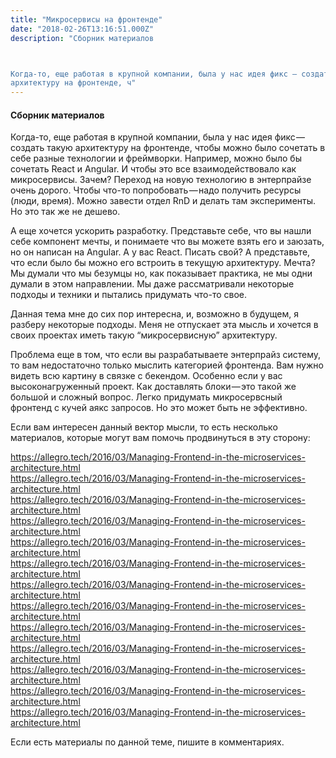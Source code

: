 ```yaml
---
title: "Микросервисы на фронтенде"
date: "2018-02-26T13:16:51.000Z"
description: "Сборник материалов



Когда-то, еще работая в крупной компании, была у нас идея фикс — создать такую
архитектуру на фронтенде, ч"
---
```


<h4>Сборник материалов</h4>

<p>Когда-то, еще работая в крупной компании, была у нас идея фикс — создать такую архитектуру на фронтенде, чтобы можно было сочетать в себе разные технологии и фреймворки. Например, можно было бы сочетать React и Angular. И чтобы это все взаимодействовало как микросервисы. Зачем? Переход на новую технологию в энтерпрайзе очень дорого. Чтобы что-то попробовать — надо получить ресурсы (люди, время). Можно завести отдел RnD и делать там эксперименты. Но это так же не дешево.</p>
<p>А еще хочется ускорить разработку. Представьте себе, что вы нашли себе компонент мечты, и понимаете что вы можете взять его и заюзать, но он написан на Angular. А у вас React. Писать свой? А представьте, что если было бы можно его встроить в текущую архитектуру. Мечта? Мы думали что мы безумцы но, как показывает практика, не мы одни думали в этом направлении. Мы даже рассматривали некоторые подходы и техники и пытались придумать что-то свое.</p>
<p>Данная тема мне до сих пор интересна, и, возможно в будущем, я разберу некоторые подходы. Меня не отпускает эта мысль и хочется в своих проектах иметь такую “микросервисную” архитектуру.</p>
<p>Проблема еще в том, что если вы разрабатываете энтерпрайз систему, то вам недостаточно только мыслить категорией фронтенда. Вам нужно видеть всю картину в связке с бекендом. Особенно если у вас высоконагруженный проект. Как доставлять блоки — это такой же большой и сложный вопрос. Легко придумать микросервсный фронтенд с кучей аякс запросов. Но это может быть не эффективно.</p>
<p>Если вам интересен данный вектор мысли, то есть несколько материалов, которые могут вам помочь продвинуться в эту сторону:</p>
<p><a href="https://allegro.tech/2016/03/Managing-Frontend-in-the-microservices-architecture.html">https://allegro.tech/2016/03/Managing-Frontend-in-the-microservices-architecture.html</a><br />
<a href="https://allegro.tech/2016/03/Managing-Frontend-in-the-microservices-architecture.html">https://allegro.tech/2016/03/Managing-Frontend-in-the-microservices-architecture.html</a><br />
<a href="https://allegro.tech/2016/03/Managing-Frontend-in-the-microservices-architecture.html">https://allegro.tech/2016/03/Managing-Frontend-in-the-microservices-architecture.html</a><br />
<a href="https://allegro.tech/2016/03/Managing-Frontend-in-the-microservices-architecture.html">https://allegro.tech/2016/03/Managing-Frontend-in-the-microservices-architecture.html</a><br />
<a href="https://allegro.tech/2016/03/Managing-Frontend-in-the-microservices-architecture.html">https://allegro.tech/2016/03/Managing-Frontend-in-the-microservices-architecture.html</a><br />
<a href="https://allegro.tech/2016/03/Managing-Frontend-in-the-microservices-architecture.html">https://allegro.tech/2016/03/Managing-Frontend-in-the-microservices-architecture.html</a><br />
<a href="https://allegro.tech/2016/03/Managing-Frontend-in-the-microservices-architecture.html">https://allegro.tech/2016/03/Managing-Frontend-in-the-microservices-architecture.html</a><br />
<a href="https://allegro.tech/2016/03/Managing-Frontend-in-the-microservices-architecture.html">https://allegro.tech/2016/03/Managing-Frontend-in-the-microservices-architecture.html</a><br />
<a href="https://allegro.tech/2016/03/Managing-Frontend-in-the-microservices-architecture.html">https://allegro.tech/2016/03/Managing-Frontend-in-the-microservices-architecture.html</a><br />
<a href="https://allegro.tech/2016/03/Managing-Frontend-in-the-microservices-architecture.html">https://allegro.tech/2016/03/Managing-Frontend-in-the-microservices-architecture.html</a><br />
<a href="https://allegro.tech/2016/03/Managing-Frontend-in-the-microservices-architecture.html">https://allegro.tech/2016/03/Managing-Frontend-in-the-microservices-architecture.html</a><br />
<a href="https://allegro.tech/2016/03/Managing-Frontend-in-the-microservices-architecture.html">https://allegro.tech/2016/03/Managing-Frontend-in-the-microservices-architecture.html</a><br />
<a href="https://allegro.tech/2016/03/Managing-Frontend-in-the-microservices-architecture.html">https://allegro.tech/2016/03/Managing-Frontend-in-the-microservices-architecture.html</a></p>
<p>Если есть материалы по данной теме, пишите в комментариях.</p>



